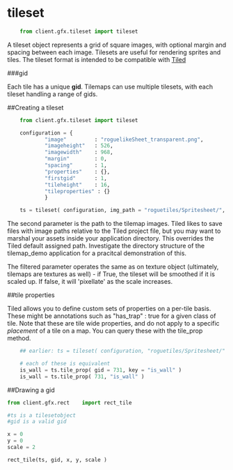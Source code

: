 # tileset

```python
    from client.gfx.tileset import tileset
```

A tileset object represents a grid of square images, with optional margin and spacing between each image. Tilesets are useful for rendering sprites and tiles. The tileset format is intended to be compatible with [Tiled](http://www.mapeditor.org/) 

###gid

Each tile has a unique **gid**. Tilemaps can use multiple tilesets, with each tileset handling a range of gids.

##Creating a tileset

```python
    from client.gfx.tileset import tileset

    configuration = {
            "image"         : "roguelikeSheet_transparent.png",
            "imageheight"   : 526,
            "imagewidth"    : 968,
            "margin"        : 0,
            "spacing"       : 1,
            "properties"    : {},
            "firstgid"      : 1,
            "tileheight"    : 16,
            "tileproperties" : {} 
            }

    ts = tileset( configuration, img_path = "roguetiles/Spritesheet/", filtered=True )
```
The second parameter is the path to the tilemap images. Tiled likes to save files with image paths relative to the Tiled project file, but you may want to marshal your assets inside your application directory. This overrides the Tiled default assigned path. Investigate the directory structure of the tilemap_demo application for a pracitcal demonstration of this.

The filtered parameter operates the same as on texture object (ultimately, tilemaps are textures as well) - if True, the tileset will be smoothed if it is scaled up. If false, it will 'pixellate' as the scale increases.

##tile properties

Tiled allows you to define custom sets of properties on a per-tile basis. These might be annotations such as "has_trap" : true for a given class of tile. Note that these are tile wide properties, and do not apply to a specific *placement* of a tile on a map. You can query these with the tile_prop method.

```python
    ## earlier: ts = tileset( configuration, "roguetiles/Spritesheet/" )

    # each of these is equivalent
    is_wall = ts.tile_prop( gid = 731, key = "is_wall" )
    is_wall = ts.tile_prop( 731, "is_wall" )
```


##Drawing a gid

```python
from client.gfx.rect    import rect_tile

#ts is a tilesetobject
#gid is a valid gid

x = 0
y = 0
scale = 2

rect_tile(ts, gid, x, y, scale )
```


